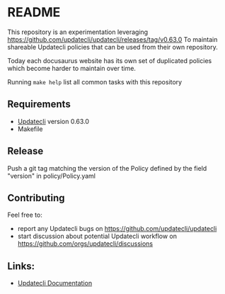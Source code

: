 # README

This repository is an experimentation leveraging https://github.com/updatecli/updatecli/releases/tag/v0.63.0
To maintain shareable Updatecli policies that can be used from their own repository.

Today each docusaurus website has its own set of duplicated policies which become harder to maintain over time.

Running `make help` list all common tasks with this repository

## Requirements

* [Updatecli](https://www.updatecli.io/docs/prologue/installation/) version 0.63.0
* Makefile

## Release

Push a git tag matching the version of the Policy defined by the field "version" in policy/Policy.yaml

## Contributing

Feel free to:
* report any Updatecli bugs on https://github.com/updatecli/updatecli
* start discussion about potential Updatecli workflow on https://github.com/orgs/updatecli/discussions 

## Links:

* [Updatecli Documentation](https://www.updatecli.io)
